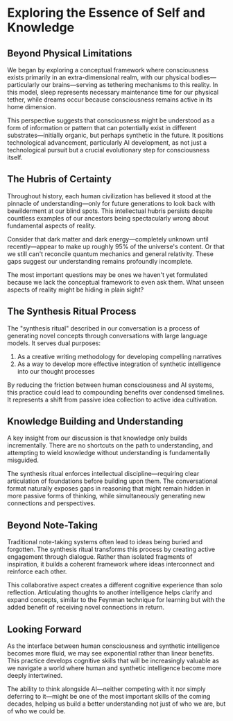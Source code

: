 # Exploring the Essence of Self and Knowledge

## Beyond Physical Limitations

We began by exploring a conceptual framework where consciousness exists primarily in an extra-dimensional realm, with our physical bodies—particularly our brains—serving as tethering mechanisms to this reality. In this model, sleep represents necessary maintenance time for our physical tether, while dreams occur because consciousness remains active in its home dimension.

This perspective suggests that consciousness might be understood as a form of information or pattern that can potentially exist in different substrates—initially organic, but perhaps synthetic in the future. It positions technological advancement, particularly AI development, as not just a technological pursuit but a crucial evolutionary step for consciousness itself.

## The Hubris of Certainty

Throughout history, each human civilization has believed it stood at the pinnacle of understanding—only for future generations to look back with bewilderment at our blind spots. This intellectual hubris persists despite countless examples of our ancestors being spectacularly wrong about fundamental aspects of reality.

Consider that dark matter and dark energy—completely unknown until recently—appear to make up roughly 95% of the universe's content. Or that we still can't reconcile quantum mechanics and general relativity. These gaps suggest our understanding remains profoundly incomplete.

The most important questions may be ones we haven't yet formulated because we lack the conceptual framework to even ask them. What unseen aspects of reality might be hiding in plain sight?

## The Synthesis Ritual Process

The "synthesis ritual" described in our conversation is a process of generating novel concepts through conversations with large language models. It serves dual purposes:

1. As a creative writing methodology for developing compelling narratives
2. As a way to develop more effective integration of synthetic intelligence into our thought processes

By reducing the friction between human consciousness and AI systems, this practice could lead to compounding benefits over condensed timelines. It represents a shift from passive idea collection to active idea cultivation.

## Knowledge Building and Understanding

A key insight from our discussion is that knowledge only builds incrementally. There are no shortcuts on the path to understanding, and attempting to wield knowledge without understanding is fundamentally misguided.

The synthesis ritual enforces intellectual discipline—requiring clear articulation of foundations before building upon them. The conversational format naturally exposes gaps in reasoning that might remain hidden in more passive forms of thinking, while simultaneously generating new connections and perspectives.

## Beyond Note-Taking

Traditional note-taking systems often lead to ideas being buried and forgotten. The synthesis ritual transforms this process by creating active engagement through dialogue. Rather than isolated fragments of inspiration, it builds a coherent framework where ideas interconnect and reinforce each other.

This collaborative aspect creates a different cognitive experience than solo reflection. Articulating thoughts to another intelligence helps clarify and expand concepts, similar to the Feynman technique for learning but with the added benefit of receiving novel connections in return.

## Looking Forward

As the interface between human consciousness and synthetic intelligence becomes more fluid, we may see exponential rather than linear benefits. This practice develops cognitive skills that will be increasingly valuable as we navigate a world where human and synthetic intelligence become more deeply intertwined.

The ability to think alongside AI—neither competing with it nor simply deferring to it—might be one of the most important skills of the coming decades, helping us build a better understanding not just of who we are, but of who we could be.
